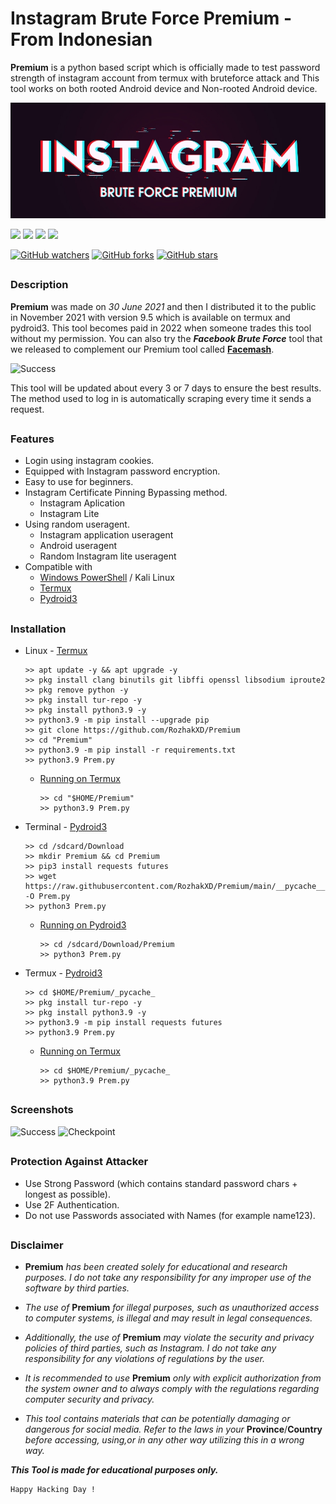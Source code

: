 # Instagram Brute Force Premium - From Indonesian
**Premium** is a python based script which is officially made to test password strength of instagram account from termux with bruteforce attack and This tool works on both rooted Android device and Non-rooted Android device.
<p align="left"><img src="Data/Images/Premium.jpg"/></p>

<p align="left">
  <img src="https://img.shields.io/badge/Author-Rozhak-blue?style=flat-square">
  <img src="https://img.shields.io/badge/Open%20Source-No-red?style=flat-square">
  <img src="https://img.shields.io/badge/Maintained%3F-Yes-green?style=flat-square">
  <img src="https://img.shields.io/badge/Written%20In-Python-yellow?style=flat-square">
</p>

[![GitHub watchers](https://img.shields.io/github/watchers/rozhakxd/Premium.svg?style=social&label=Watch)](https://GitHub.com/rozhakxd/Premium/watchers/)
[![GitHub forks](https://img.shields.io/github/forks/rozhakxd/Premium.svg?style=social&label=Fork)](https://GitHub.com/rozhakxd/Premium/network/)
[![GitHub stars](https://img.shields.io/github/stars/rozhakxd/Premium.svg?style=social&label=Star)](https://GitHub.com/rozhakxd/Premium/stargazers/)

##

### Description
**Premium** was made on *30 June 2021* and then I distributed it to the public in November 2021 with version 9.5 which is available on termux and pydroid3. This tool becomes paid in 2022 when someone trades this tool without my permission. You can also try the ***Facebook Brute Force*** tool that we released to complement our Premium tool called [**Facemash**](https://github.com/RozhakXD/Facemash).

![Success](https://github.com/RozhakXD/Premium/blob/main/Data/Images/Prem.png)

This tool will be updated about every 3 or 7 days to ensure the best results. The method used to log in is automatically scraping every time it sends a request.

##

### Features

- Login using instagram cookies.
- Equipped with Instagram password encryption.
- Easy to use for beginners.
- Instagram Certificate Pinning Bypassing method.
  - Instagram Aplication
  - Instagram Lite
- Using random useragent.
  - Instagram application useragent
  - Android useragent
  - Random Instagram lite useragent
- Compatible with
  - [Windows PowerShell](https://www.microsoft.com/store/productId/9N0DX20HK701) / Kali Linux
  - [Termux](https://f-droid.org/repo/com.termux_118.apk)
  - [Pydroid3](https://play.google.com/store/apps/details?id=ru.iiec.pydroid3&hl=id)

## 
  
### Installation

- Linux - [Termux](https://drive.google.com/file/d/15sHyfN95oZcwidvgejNitrXZYoztrrDP/view?usp=share_link)
  ```
  >> apt update -y && apt upgrade -y
  >> pkg install clang binutils git libffi openssl libsodium iproute2
  >> pkg remove python -y
  >> pkg install tur-repo -y
  >> pkg install python3.9 -y
  >> python3.9 -m pip install --upgrade pip
  >> git clone https://github.com/RozhakXD/Premium
  >> cd "Premium"
  >> python3.9 -m pip install -r requirements.txt
  >> python3.9 Prem.py
  ```
  - [Running on Termux](https://drive.google.com/file/d/15sHyfN95oZcwidvgejNitrXZYoztrrDP/view?usp=share_link)
    ```
    >> cd "$HOME/Premium"
    >> python3.9 Prem.py
    ```
- Terminal - [Pydroid3](https://drive.google.com/file/d/16C8RCEC_0GJWXzZt1P5-TmsNvj1sxP_y/view?usp=share_link)
  ```
  >> cd /sdcard/Download
  >> mkdir Premium && cd Premium
  >> pip3 install requests futures
  >> wget https://raw.githubusercontent.com/RozhakXD/Premium/main/__pycache__/Prem.py -O Prem.py
  >> python3 Prem.py
  ```
  - [Running on Pydroid3](https://drive.google.com/file/d/16C8RCEC_0GJWXzZt1P5-TmsNvj1sxP_y/view?usp=share_link)
    ```
    >> cd /sdcard/Download/Premium
    >> python3 Prem.py
    ```
    
- Termux - [Pydroid3](https://drive.google.com/file/d/13zA6XoqlOt2snlr2BqGlqFCP2aXUAuEl/view?usp=drivesdk)
  ```
  >> cd $HOME/Premium/_pycache_
  >> pkg install tur-repo -y
  >> pkg install python3.9 -y
  >> python3.9 -m pip install requests futures
  >> python3.9 Prem.py
  ```
  - [Running on Termux](https://drive.google.com/file/d/13zA6XoqlOt2snlr2BqGlqFCP2aXUAuEl/view?usp=drivesdk)
    ```
    >> cd $HOME/Premium/_pycache_
    >> python3.9 Prem.py
    ```

##

### Screenshots

![Success](https://github.com/RozhakXD/Premium/blob/main/Data/Images/Ok-08-June-2023.png)
![Checkpoint](https://github.com/RozhakXD/Premium/blob/main/Data/Images/Ok-07-June-2023.png)

##

### Protection Against Attacker
- Use Strong Password (which contains standard password chars + longest as possible).
- Use 2F Authentication.
- Do not use Passwords associated with Names (for example name123).

##

### Disclaimer
 
- **Premium** *has been created solely for educational and research purposes. I do not take any responsibility for any improper use of the software by third parties.*

- *The use of* **Premium** *for illegal purposes, such as unauthorized access to computer systems, is illegal and may result in legal consequences.*

- *Additionally, the use of* **Premium** *may violate the security and privacy policies of third parties, such as Instagram. I do not take any responsibility for any violations of regulations by the user.*

- *It is recommended to use* **Premium** *only with explicit authorization from the system owner and to always comply with the regulations regarding computer security and privacy.*

- *This tool contains materials that can be potentially damaging or dangerous for social media. Refer to the laws in your* **Province**/**Country** *before accessing, using,or in any other way utilizing this in a wrong way.*

***This Tool is made for educational purposes only.***

~~~
Happy Hacking Day !
~~~
